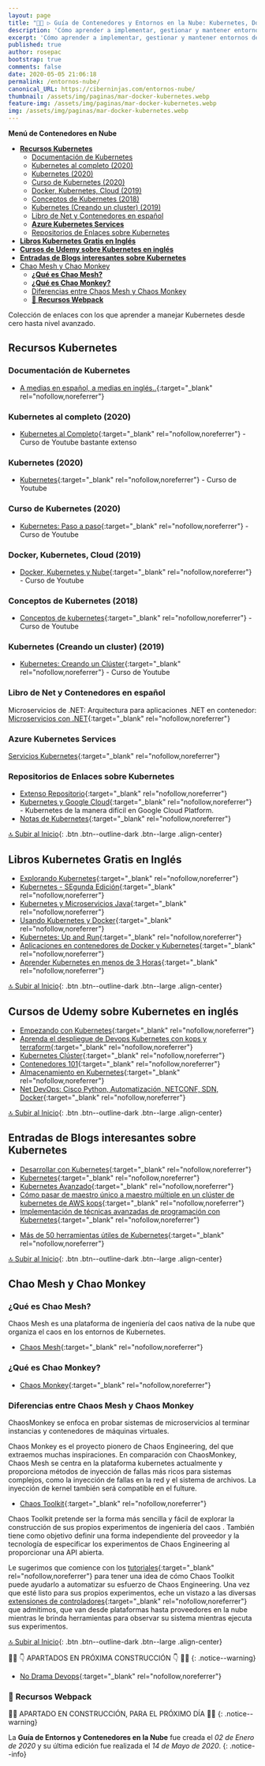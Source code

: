 ```yaml
---
layout: page
title: "👨‍🚀 ▷ Guía de Contenedores y Entornos en la Nube: Kubernetes, Docker, Webpack, AWS, Google Cloud, Azure, etc"
description: 'Cómo aprender a implementar, gestionar y mantener entornos de programación en la nube'
excerpt: 'Cómo aprender a implementar, gestionar y mantener entornos de programación en la nube'
published: true
author: rosepac
bootstrap: true
comments: false
date: 2020-05-05 21:06:18
permalink: /entornos-nube/
canonical_URL: https://ciberninjas.com/entornos-nube/
thumbnail: /assets/img/paginas/mar-docker-kubernetes.webp
feature-img: /assets/img/paginas/mar-docker-kubernetes.webp
img: /assets/img/paginas/mar-docker-kubernetes.webp
---
```


<span id="menu"><strong>Menú de Contenedores en Nube</strong></span>

- [**Recursos Kubernetes**](#recursos-kubernetes)
  - [Documentación de Kubernetes](#documentación-de-kubernetes)
  - [Kubernetes al completo (2020)](#kubernetes-al-completo-2020)
  - [Kubernetes (2020)](#kubernetes-2020)
  - [Curso de Kubernetes (2020)](#curso-de-kubernetes-2020)
  - [Docker, Kubernetes, Cloud (2019)](#docker-kubernetes-cloud-2019)
  - [Conceptos de Kubernetes (2018)](#conceptos-de-kubernetes-2018)
  - [Kubernetes (Creando un cluster) (2019)](#kubernetes-creando-un-cluster-2019)
  - [Libro de Net y Contenedores en español](#libro-de-net-y-contenedores-en-español)
  - [**Azure Kubernetes Services**](#azure-kubernetes-services)
  - [Repositorios de Enlaces sobre Kubernetes](#repositorios-de-enlaces-sobre-kubernetes)
- [**Libros Kubernetes Gratis en Inglés**](#libros-kubernetes-gratis-en-inglés)
- [**Cursos de Udemy sobre Kubernetes en inglés**](#cursos-de-udemy-sobre-kubernetes-en-inglés)
- [**Entradas de Blogs interesantes sobre Kubernetes**](#entradas-de-blogs-interesantes-sobre-kubernetes)
- [Chao Mesh y Chao Monkey](#chao-mesh-y-chao-monkey)
  - [**¿Qué es Chao Mesh?**](#qué-es-chao-mesh)
  - [**¿Qué es Chao Monkey?**](#qué-es-chao-monkey)
  - [Diferencias entre Chaos Mesh y Chaos Monkey](#diferencias-entre-chaos-mesh-y-chaos-monkey)
  - [📓 **Recursos Webpack**](#-recursos-webpack)

Colección de enlaces con los que aprender a manejar Kubernetes desde cero hasta nivel avanzado.

## **Recursos Kubernetes**

### Documentación de Kubernetes

- [A medias en español, a medias en inglés..](https://kubernetes.io/es/docs/concepts/){:target="_blank" rel="nofollow,noreferrer"}

### Kubernetes al completo (2020)

- [Kubernetes al Completo](https://www.youtube.com/playlist?list=PLkqaOL-oB94HdBAzDSC-o6iUUsGog8DtK){:target="_blank" rel="nofollow,noreferrer"} - Curso de Youtube bastante extenso

### Kubernetes (2020)

- [Kubernetes](https://www.youtube.com/playlist?list=PLpniwzKqlOID9NFFOrr6VR2wTWu9-Fuwh){:target="_blank" rel="nofollow,noreferrer"} - Curso de Youtube

### Curso de Kubernetes (2020)

- [Kubernetes: Paso a paso](https://www.youtube.com/playlist?list=PLrb1e2Mp6N_uJSNsV-7SqLFaBdImJsI5x){:target="_blank" rel="nofollow,noreferrer"} - Curso de Youtube

### Docker, Kubernetes, Cloud (2019)

- [Docker, Kubernetes y Nube](https://www.youtube.com/playlist?list=PLwH0tlWs8nkTQ8lNQ1usKML8pxAP4hEMH){:target="_blank" rel="nofollow,noreferrer"} - Curso de Youtube

### Conceptos de Kubernetes (2018)

- [Conceptos de kubernetes](https://www.youtube.com/playlist?list=PLo5G9g9vTlqk21Bj8GObMcTBrDPdBjbQ2){:target="_blank" rel="nofollow,noreferrer"} - Curso de Youtube

### Kubernetes (Creando un cluster) (2019)

- [Kubernetes: Creando un Clúster](https://www.youtube.com/playlist?list=PLCCODbPcjj1dgvwL6w2bg8uIyLqd1yaAD){:target="_blank" rel="nofollow,noreferrer"} - Curso de Youtube

### Libro de Net y Contenedores en español

Microservicios de .NET: Arquitectura para aplicaciones .NET en contenedor: [Microservicios con .NET](https://docs.microsoft.com/es-es/dotnet/architecture/microservices/){:target="_blank" rel="nofollow,noreferrer"}

### **Azure Kubernetes Services**

[Servicios Kubernetes](https://azure.microsoft.com/es-es/services/kubernetes-service/){:target="_blank" rel="nofollow,noreferrer"}

<!-- Cursos sobre Kubernetes en inglés -->
### Repositorios de Enlaces sobre Kubernetes

- [Extenso Repositorio](https://github.com/ramitsurana/awesome-kubernetes#awesome-kubernetes){:target="_blank" rel="nofollow,noreferrer"}
- [Kubernetes y Google Cloud](https://github.com/kelseyhightower/kubernetes-the-hard-way#kubernetes-the-hard-way){:target="_blank" rel="nofollow,noreferrer"} - Kubernetes de la manera difícil en Google Cloud Platform.
- [Notas de Kubernetes](https://github.com/overnote/awesome-kubernetes-notes#awesome-kubernetes-notes){:target="_blank" rel="nofollow,noreferrer"}

[🔝 Subir al Inicio](/entornos-nube/#menu){: .btn .btn--outline-dark .btn--large .align-center}

## **Libros Kubernetes Gratis en Inglés**

- [Explorando Kubernetes](https://www.manning.com/books/exploring-kubernetes){:target="_blank" rel="nofollow,noreferrer"}
- [Kubernetes - SEgunda Edición](https://www.packtpub.com/free-ebooks/virtualization-and-cloud/kubernetes-cookbook-second-edition/9781788837606){:target="_blank" rel="nofollow,noreferrer"}
- [Kubernetes y Microservicios Java](https://leanpub.com/playing-with-java-microservices-on-k8s-and-ocp){:target="_blank" rel="nofollow,noreferrer"}
- [Usando Kubernetes y Docker](https://www.syncfusion.com/ebooks/using-netcore-docker-and-kubernetes-succinctly){:target="_blank" rel="nofollow,noreferrer"}
- [Kubernetes: Up and Run](https://k8s.vmware.com/kubernetes-up-and-running/){:target="_blank" rel="nofollow,noreferrer"}
- [Aplicaciones en contenedores de Docker y Kubernetes](https://azure.microsoft.com/es-es/resources/containerize-your-apps-with-docker-and-kubernetes/){:target="_blank" rel="nofollow,noreferrer"}
- [Aprender Kubernetes en menos de 3 Horas](https://www.freecodecamp.org/news/learn-kubernetes-in-under-3-hours-a-detailed-guide-to-orchestrating-containers-114ff420e882/){:target="_blank" rel="nofollow,noreferrer"}

[🔝 Subir al Inicio](/entornos-nube/#menu){: .btn .btn--outline-dark .btn--large .align-center}

## **Cursos de Udemy sobre Kubernetes en inglés**

- [Empezando con Kubernetes](https://www.udemy.com/course/kubernetes-getting-started/){:target="_blank" rel="nofollow,noreferrer"}
- [Aprenda el despliegue de Devops Kubernetes con kops y terraform](https://www.udemy.com/course/learn-devops-kubernetes-deployment-by-kops-and-terraform/){:target="_blank" rel="nofollow,noreferrer"}
- [Kubernetes Clúster](https://www.udemy.com/course/just-enough-kubernetes/){:target="_blank" rel="nofollow,noreferrer"}
- [Contenedores 101](https://www.udemy.com/course/containers-101/){:target="_blank" rel="nofollow,noreferrer"}
- [Almacenamiento en Kubernetes](https://www.udemy.com/course/portworx-fundamentals/){:target="_blank" rel="nofollow,noreferrer"}
- [Net DevOps: Cisco Python, Automatización, NETCONF, SDN, Docker](https://www.udemy.com/course/net-devops-cisco-python-automation-netconf-sdn-docker/){:target="_blank" rel="nofollow,noreferrer"}

[🔝 Subir al Inicio](/entornos-nube/#menu){: .btn .btn--outline-dark .btn--large .align-center}

## **Entradas de Blogs interesantes sobre Kubernetes**

- [Desarrollar con Kubernetes](https://kubernetes.io/blog/2018/05/01/developing-on-kubernetes/){:target="_blank" rel="nofollow,noreferrer"}
- [Kubernetes](https://medium.com/google-cloud/tagged/kubernetes){:target="_blank" rel="nofollow,noreferrer"}
- [Kubernetes Avanzado](https://engineering.opsgenie.com/advanced-kubernetes-objects-53f5e9bc0c28){:target="_blank" rel="nofollow,noreferrer"}
- [Cómo pasar de maestro único a maestro múltiple en un clúster de kubernetes de AWS kops](https://blenderfox.com/2018/01/23/how-to-move-from-single-master-to-multi-master-in-an-aws-kops-kubernetes-cluster/){:target="_blank" rel="nofollow,noreferrer"}
- [Implementación de técnicas avanzadas de programación con Kubernetes](https://blog.kublr.com/implementing-advanced-scheduling-techniques-with-kubernetes-a1d59aece87b){:target="_blank" rel="nofollow,noreferrer"}
<!-- https://hackernoon.com/top-10-kubernetes-tips-and-tricks-27528c2d0222 -->
- [Más de 50 herramientas útiles de Kubernetes](https://caylent.com/50-useful-kubernetes-tools){:target="_blank" rel="nofollow,noreferrer"}

[🔝 Subir al Inicio](/entornos-nube/#menu){: .btn .btn--outline-dark .btn--large .align-center}

## Chao Mesh y Chao Monkey

### **¿Qué es Chao Mesh?**

Chaos Mesh es una plataforma de ingeniería del caos nativa de la nube que organiza el caos en los entornos de Kubernetes.

- [Chaos Mesh](https://github.com/pingcap/chaos-mesh){:target="_blank" rel="nofollow,noreferrer"}

### **¿Qué es Chao Monkey?**

- [Chaos Monkey](https://en.wikipedia.org/wiki/Chaos_engineering){:target="_blank" rel="nofollow,noreferrer"}

### Diferencias entre Chaos Mesh y Chaos Monkey

ChaosMonkey se enfoca en probar sistemas de microservicios al terminar instancias y contenedores de máquinas virtuales.

Chaos Monkey es el proyecto pionero de Chaos Engineering, del que extraemos muchas inspiraciones. En comparación con ChaosMonkey, Chaos Mesh se centra en la plataforma kubernetes actualmente y proporciona métodos de inyección de fallas más ricos para sistemas complejos, como la inyección de fallas en la red y el sistema de archivos. La inyección de kernel también será compatible en el fulture.

- [Chaos Toolkit](https://docs.chaostoolkit.org/drivers/istio/){:target="_blank" rel="nofollow,noreferrer"}

Chaos Toolkit pretende ser la forma más sencilla y fácil de explorar la construcción de sus propios experimentos de ingeniería del caos . También tiene como objetivo definir una forma independiente del proveedor y la tecnología de especificar los experimentos de Chaos Engineering al proporcionar una API abierta.

Le sugerimos que comience con los [tutoriales](https://docs.chaostoolkit.org/reference/tutorial){:target="_blank" rel="nofollow,noreferrer"} para tener una idea de cómo Chaos Toolkit puede ayudarlo a automatizar su esfuerzo de Chaos Engineering. Una vez que esté listo para sus propios experimentos, eche un vistazo a las diversas [extensiones de controladores](https://chaostoolkit.org/extensions){:target="_blank" rel="nofollow,noreferrer"} que admitimos, que van desde plataformas hasta proveedores en la nube mientras le brinda herramientas para observar su sistema mientras ejecuta sus experimentos.

[🔝 Subir al Inicio](/entornos-nube/#menu){: .btn .btn--outline-dark .btn--large .align-center}

👷‍♂️ 👇 APARTADOS EN PRÓXIMA CONSTRUCCIÓN 👇 👷‍♂️
{: .notice--warning}

<!-- **Recursos Docker** -->

- [No Drama Devops](https://nodramadevops.com/containers/){:target="_blank" rel="nofollow,noreferrer"}

### 📓 **Recursos Webpack**

👷‍♂️ APARTADO EN CONSTRUCCIÓN, PARA EL PRÓXIMO DÍA 👷‍♂️
{: .notice--warning}

La **Guía de Entornos y Contenedores en la Nube** fue creada el *02 de Enero de 2020* y su última edición fue realizada el *14 de Mayo de 2020*.
{: .notice--info}